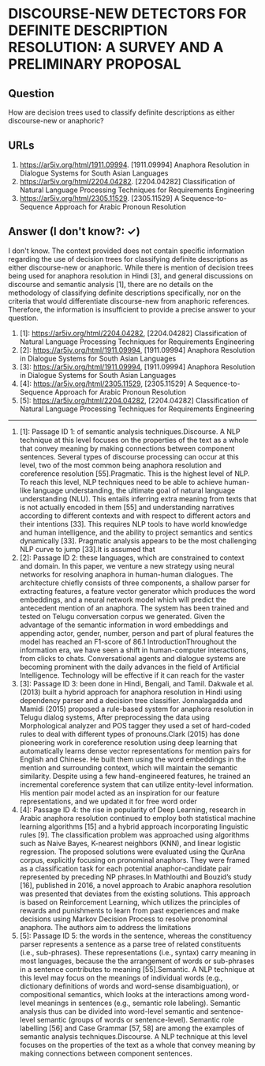 # DISCOURSE-NEW DETECTORS FOR DEFINITE DESCRIPTION RESOLUTION: A SURVEY AND A PRELIMINARY PROPOSAL

## Question

How are decision trees used to classify definite descriptions as either discourse-new or anaphoric?

## URLs

1. https://ar5iv.org/html/1911.09994. [1911.09994] Anaphora Resolution in Dialogue Systems for South Asian Languages
2. https://ar5iv.org/html/2204.04282. [2204.04282] Classification of Natural Language Processing Techniques for Requirements Engineering
3. https://ar5iv.org/html/2305.11529. [2305.11529] A Sequence-to-Sequence Approach for Arabic Pronoun Resolution

## Answer (I don't know?: ✓)

I don't know. The context provided does not contain specific information regarding the use of decision trees for classifying definite descriptions as either discourse-new or anaphoric. While there is mention of decision trees being used for anaphora resolution in Hindi [3], and general discussions on discourse and semantic analysis [1], there are no details on the methodology of classifying definite descriptions specifically, nor on the criteria that would differentiate discourse-new from anaphoric references. Therefore, the information is insufficient to provide a precise answer to your question.

1. [1]:  https://ar5iv.org/html/2204.04282, [2204.04282] Classification of Natural Language Processing Techniques for Requirements Engineering
2. [2]:  https://ar5iv.org/html/1911.09994, [1911.09994] Anaphora Resolution in Dialogue Systems for South Asian Languages
3. [3]:  https://ar5iv.org/html/1911.09994, [1911.09994] Anaphora Resolution in Dialogue Systems for South Asian Languages
4. [4]:  https://ar5iv.org/html/2305.11529, [2305.11529] A Sequence-to-Sequence Approach for Arabic Pronoun Resolution
5. [5]:  https://ar5iv.org/html/2204.04282, [2204.04282] Classification of Natural Language Processing Techniques for Requirements Engineering
---
1. [1]:  Passage ID 1: of semantic analysis techniques.Discourse. A NLP technique at this level focuses on the properties of the text as a whole that convey meaning by making connections between component sentences. Several types of discourse processing can occur at this level, two of the most common being anaphora resolution and coreference resolution [55].Pragmatic. This is the highest level of NLP. To reach this level, NLP techniques need to be able to achieve human-like language understanding, the ultimate goal of natural language understanding (NLU). This entails inferring extra meaning from texts that is not actually encoded in them [55] and understanding narratives according to different contexts and with respect to different actors and their intentions [33]. This requires NLP tools to have world knowledge and human intelligence, and the ability to project semantics and sentics dynamically [33]. Pragmatic analysis appears to be the most challenging NLP curve to jump [33].It is assumed that
2. [2]:  Passage ID 2: these languages, which are constrained to context and domain. In this paper, we venture a new strategy using neural networks for resolving anaphora in human-human dialogues. The architecture chiefly consists of three components, a shallow parser for extracting features, a feature vector generator which produces the word embeddings, and a neural network model which will predict the antecedent mention of an anaphora. The system has been trained and tested on Telugu conversation corpus we generated. Given the advantage of the semantic information in word embeddings and appending actor, gender, number, person and part of plural features the model has reached an F1-score of 86.1 IntroductionThroughout the information era, we have seen a shift in human-computer interactions, from clicks to chats. Conversational agents and dialogue systems are becoming prominent with the daily advances in the field of Artificial Intelligence. Technology will be effective if it can reach for the vaster
3. [3]:  Passage ID 3: been done in Hindi, Bengali, and Tamil. Dakwale et al. (2013) built a hybrid approach for anaphora resolution in Hindi using dependency parser and a decision tree classifier. Jonnalagadda and Mamidi (2015) proposed a rule-based system for anaphora resolution in Telugu dialog systems, After preprocessing the data using Morphological analyzer and POS tagger they used a set of hard-coded rules to deal with different types of pronouns.Clark (2015) has done pioneering work in coreference resolution using deep learning that automatically learns dense vector representations for mention pairs for English and Chinese. He built them using the word embeddings in the mention and surrounding context, which will maintain the semantic similarity. Despite using a few hand-engineered features, he trained an incremental coreference system that can utilize entity-level information. His mention pair model acted as an inspiration for our feature representations, and we updated it for free word order
4. [4]:  Passage ID 4: the rise in popularity of Deep Learning, research in Arabic anaphora resolution continued to employ both statistical machine learning algorithms [15] and a hybrid approach incorporating linguistic rules [9]. The classification problem was approached using algorithms such as Naive Bayes, K-nearest neighbors (KNN), and linear logistic regression. The proposed solutions were evaluated using the QurAna corpus, explicitly focusing on pronominal anaphors. They were framed as a classification task for each potential anaphor-candidate pair represented by preceding NP phrases.In Mathlouthi and Bouzid’s study [16], published in 2016, a novel approach to Arabic anaphora resolution was presented that deviates from the existing solutions. This approach is based on Reinforcement Learning, which utilizes the principles of rewards and punishments to learn from past experiences and make decisions using Markov Decision Process to resolve pronominal anaphora. The authors aim to address the limitations
5. [5]:  Passage ID 5: the words in the sentence, whereas the constituency parser represents a sentence as a parse tree of related constituents (i.e., sub-phrases). These representations (i.e., syntax) carry meaning in most languages, because the the arrangement of words or sub-phrases in a sentence contributes to meaning [55].Semantic. A NLP technique at this level may focus on the meanings of individual words (e.g., dictionary definitions of words and word-sense disambiguation), or compositional semantics, which looks at the interactions among word-level meanings in sentences (e.g., semantic role labeling). Semantic analysis thus can be divided into word-level semantic and sentence-level semantic (groups of words or sentence-level). Semantic role labelling [56] and Case Grammar [57, 58] are among the examples of semantic analysis techniques.Discourse. A NLP technique at this level focuses on the properties of the text as a whole that convey meaning by making connections between component sentences.